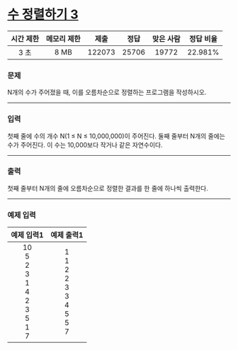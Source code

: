 # [수 정렬하기 3](https://www.acmicpc.net/problem/10989)

<div align = center>

| 시간 제한 | 메모리 제한 |  제출  |  정답  | 맞은 사람 | 정답 비율 |
| :-------: | :---------: | :----: | :----: | :-------: | :-------: |
|    3 초   |  8 MB     | 122073  | 25706  |  19772 | 22.981%  |

</div>

### 문제

N개의 수가 주어졌을 때, 이를 오름차순으로 정렬하는 프로그램을 작성하시오.

---

### 입력

첫째 줄에 수의 개수 N(1 ≤ N ≤ 10,000,000)이 주어진다. 둘째 줄부터 N개의 줄에는 수가 주어진다. 이 수는 10,000보다 작거나 같은 자연수이다.

---

### 출력

첫째 줄부터 N개의 줄에 오름차순으로 정렬한 결과를 한 줄에 하나씩 출력한다. 

---

### 예제 입력

| 예제 입력1 | 예제 출력1 |
| :--------: | :--------: |
| 10<br/>5<br/>2<br/>3<br/>1<br/>4<br/>2<br/>3<br/>5<br/>1<br/>7 | 1<br/>1<br/>2<br/>2<br/>3<br/>3<br/>4<br/>5<br/>5<br/>7 |
